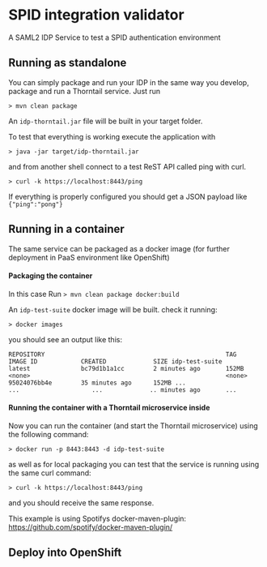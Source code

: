 # SPID integration validator
A SAML2 IDP Service to test a SPID authentication environment

## Running as standalone

You can simply package and run your IDP in the same way you develop, package and run a Thorntail service.
Just run

`> mvn clean package`
 
 An `idp-thorntail.jar` file will be built in your target folder.

To test that everything is working execute the application with 

`> java -jar target/idp-thorntail.jar`

and from another shell connect to a test ReST API called ping with curl.

`> curl -k https://localhost:8443/ping`

If everything is properly configured you should get a JSON payload like `{"ping":"pong"}`

## Running in a container

The same service can be packaged as a docker image (for further deployment in PaaS environment like OpenShift)

#### Packaging the container

In this case Run
`> mvn clean package docker:build`

An `idp-test-suite` docker image will be built.
check it running:

`> docker images`

you should see an output like this:

`REPOSITORY                                                  TAG                 IMAGE ID            CREATED             SIZE
 idp-test-suite                                              latest              bc79d1b1a1cc        2 minutes ago       152MB
 <none>                                                      <none>              95024076bb4e        35 minutes ago      152MB
  ...                                                         ...                    ...             .. minutes ago       ... `

#### Running the container with a Thorntail microservice inside

Now you can run the container (and start the Thorntail microservice) using the following command:

`> docker run -p 8443:8443 -d idp-test-suite`

as well as for local packaging you can test that the service is running using the same curl command:

`> curl -k https://localhost:8443/ping`

and you should receive the same response.

This example is using Spotifys docker-maven-plugin: https://github.com/spotify/docker-maven-plugin/

## Deploy into OpenShift


